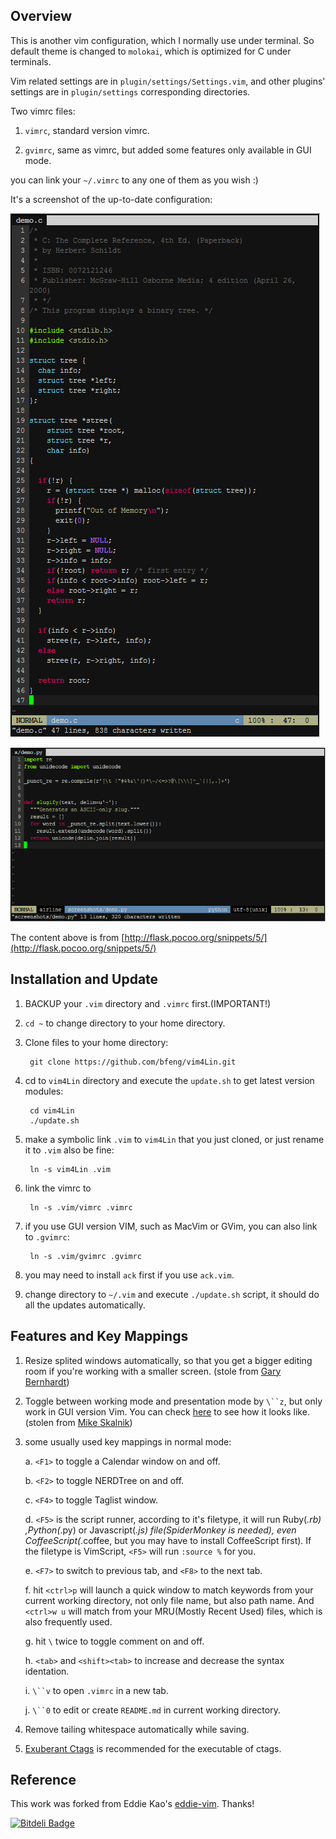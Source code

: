 ## Overview
This is another vim configuration, which I normally use under terminal. So default theme is changed to `molokai`, which is optimized for C under terminals.

Vim related settings are in `plugin/settings/Settings.vim`, and other plugins' settings are in `plugin/settings` corresponding directories.

Two vimrc files:

1. `vimrc`, standard version vimrc.

2. `gvimrc`, same as vimrc, but added some features only available in GUI mode.

you can link your `~/.vimrc` to any one of them as you wish :)

It's a screenshot of the up-to-date configuration:

![image](https://github.com/bfeng/vim4Lin/blob/master/screenshots/Screenshot-c.png?raw=true)

![image](https://github.com/bfeng/vim4Lin/blob/master/screenshots/Screenshot-python.png?raw=true)

The content above is from [http://flask.pocoo.org/snippets/5/](http://flask.pocoo.org/snippets/5/)

## Installation and Update

1. BACKUP your `.vim` directory and `.vimrc` first.(IMPORTANT!)

2. `cd ~` to change directory to your home directory.

3. Clone files to your home directory:

        git clone https://github.com/bfeng/vim4Lin.git

4. cd to `vim4Lin` directory and execute the `update.sh` to get latest version modules:

        cd vim4Lin
        ./update.sh

5. make a symbolic link `.vim` to `vim4Lin` that you just cloned, or just rename it to `.vim` also be fine:

        ln -s vim4Lin .vim

6. link the vimrc to

        ln -s .vim/vimrc .vimrc

7. if you use GUI version VIM, such as MacVim or GVim, you can also link to `.gvimrc`:

        ln -s .vim/gvimrc .gvimrc

8. you may need to install `ack` first if you use `ack.vim`.

9. change directory to `~/.vim` and execute `./update.sh` script, it should do all the updates automatically.

## Features and Key Mappings

1. Resize splited windows automatically, so that you  get a bigger editing room if you're working with a smaller screen. (stole from [Gary Bernhardt](https://github.com/garybernhardt))

2. Toggle between working mode and presentation mode by `\``z`, but only work in GUI version Vim. You can check [here](http://blog.eddie.com.tw/2012/03/14/switch-to-presentation-mode/) to see how it looks like. (stolen from [Mike Skalnik](https://github.com/skalnik))

3. some usually used key mappings in normal mode:

    a. `<F1>` to toggle a Calendar window on and off.

    b. `<F2>` to toggle NERDTree on and off.

    c. `<F4>` to toggle Taglist window.

    d. `<F5>` is the script runner, according to it's filetype, it will run Ruby(*.rb) ,Python(*.py) or Javascript(*.js) file(SpiderMonkey is needed), even CoffeeScript(*.coffee, but you may have to install CoffeeScript first). If the filetype is VimScript, `<F5>` will run `:source %` for you.

    e. `<F7>` to switch to previous tab, and `<F8>` to the next tab.

    f. hit `<ctrl>p` will launch a quick window to match keywords from your current working directory, not only file name, but also path name. And `<ctrl>w u` will match from your MRU(Mostly Recent Used) files, which is also frequently used.

    g. hit `\` twice to toggle comment on and off.

    h. `<tab>` and `<shift><tab>` to increase and decrease the syntax identation.

    i. `\``v` to open `.vimrc` in a new tab.

    j. `\``0` to edit or create `README.md` in current working directory.

4. Remove tailing whitespace automatically while saving.
5. [Exuberant Ctags](http://ctags.sourceforge.net/) is recommended for the executable of ctags.

## Reference
This work was forked from Eddie Kao's [eddie-vim](https://github.com/kaochenlong/eddie-vim). Thanks!

[![Bitdeli Badge](https://d2weczhvl823v0.cloudfront.net/bfeng/vim4lin/trend.png)](https://bitdeli.com/free "Bitdeli Badge")
